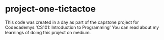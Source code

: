 # project-one-tictactoe
This code was created in a day as part of the capstone project for Codecademys 'CS101: Introduction to Programming'
You can read about my learnings of doing this project on medium.
